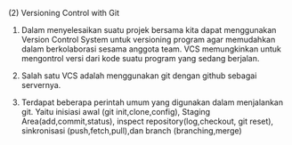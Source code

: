 (2) Versioning Control with Git

1. Dalam menyelesaikan suatu projek bersama kita dapat menggunakan Version Control System untuk versioning program agar memudahkan dalam berkolaborasi sesama anggota team. VCS memungkinkan untuk mengontrol versi dari kode suatu program yang sedang berjalan.

2. Salah satu VCS adalah menggunakan git dengan github sebagai servernya.
   
3. Terdapat beberapa perintah umum yang digunakan dalam menjalankan git. Yaitu inisiasi awal (git init,clone,config), Staging Area(add,commit,status), inspect repository(log,checkout, git reset), sinkronisasi (push,fetch,pull),dan branch (branching,merge)